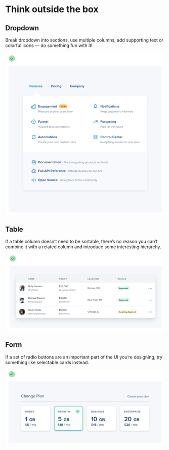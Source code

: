 # Think outside the box

## Dropdown

Break dropdown into sections, use multiple columns, add supporting text or colorful icons — do something fun with it!

![](../.gitbook/assets/outside-box-menu.png)

## Table

If a table column doesn’t need to be sortable, there’s no reason you can’t combine it with a related column and introduce some interesting hierarchy.

![](../.gitbook/assets/outisde-box-table.png)

## Form

If a set of radio buttons are an important part of the UI you’re designing, try something like selectable cards instead.

![](../.gitbook/assets/outside-box-radio.png)
